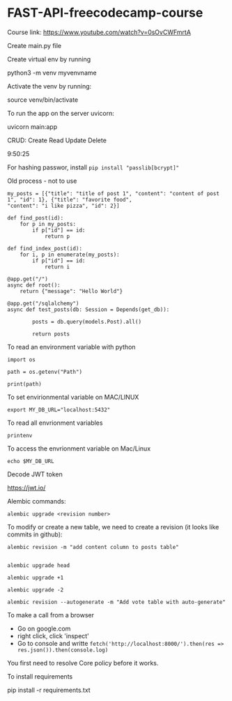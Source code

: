 # FAST-API-freecodecamp-course

Course link: https://www.youtube.com/watch?v=0sOvCWFmrtA

Create main.py file

Create virtual env by running

python3 -m venv myvenvname

Activate the venv by running:

source venv/bin/activate

To run the app on the server uvicorn:

uvicorn main:app

CRUD: Create Read Update Delete

9:50:25

For hashing passwor, install ```pip install "passlib[bcrypt]"```

Old process - not to use
```
my_posts = [{"title": "title of post 1", "content": "content of post 1", "id": 1}, {"title": "favorite food",
"content": "i like pizza", "id": 2}]

def find_post(id):
    for p in my_posts:
        if p["id"] == id:
            return p

def find_index_post(id):
    for i, p in enumerate(my_posts):
        if p["id"] == id:
            return i

@app.get("/")
async def root():
    return {"message": "Hello World"}

@app.get("/sqlalchemy")
async def test_posts(db: Session = Depends(get_db)):

        posts = db.query(models.Post).all()

        return posts

```

To read an environment variable with python

```
import os

path = os.getenv("Path")

print(path)

```

To set envirionmental variable on MAC/LINUX

```
export MY_DB_URL="localhost:5432"

```

To read all envrionment variables
```
printenv
```

To access the envrionment variable on Mac/Linux

```
echo $MY_DB_URL

```

Decode JWT token

https://jwt.io/


Alembic commands:

```
alembic upgrade <revision number>
```
To modify or create a new table, we need to create a revision (it looks like commits in github):

```
alembic revision -m "add content column to posts table"


alembic upgrade head

alembic upgrade +1

alembic upgrade -2

alembic revision --autogenerate -m "Add vote table with auto-generate"

```

To make a call from a browser

- Go on google.com
- right click, click 'inspect'
- Go to console and writte ```fetch('http://localhost:8000/').then(res => res.json()).then(console.log) ```

You first need to resolve Core policy before it works.


To install requirements

pip install -r requirements.txt


